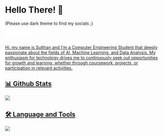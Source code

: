 # Hello There! 👋
(Please use dark theme to find my socials ;)

<a href="https://www.linkedin.com/in/sulthannauval/" target="_blank"><img align="left" alt="Sulthan Nauval Abdillah | LinkedIn" width="22px" src="https://github.com/sulthannauval/sulthannauval/blob/main/Logo/icons8-linkedin.svg" />
<a href="https://www.instagram.com/sulthan.13/" target="_blank"><img align="left" alt="Sulthan Nauval Abdillah | Instagram" width="22px" src="https://github.com/sulthannauval/sulthannauval/blob/main/Logo/icons8-instagram.svg" />
<a href="https://x.com/skrilizer" target="_blank"><img align="left" alt="Sulthan Nauval Abdillah | Twitter" width="22px" src="https://github.com/sulthannauval/sulthannauval/blob/main/Logo/icons8-twitter.svg" />
<a href="https://open.spotify.com/user/n28qrj4ikqa1nf01n2fih21kr?si=6aa5854d61cc4275" target="_blank"><img align="left" alt="Sulthan Nauval Abdillah | Spotify" width="22px" src="https://github.com/sulthannauval/sulthannauval/blob/main/Logo/icons8-spotify.svg" />

<br />
<br />

Hi. my name is Sulthan and I'm a Computer Engineering Student that deeply passionate about the fields of AI, Machine Learning, and Data Analysis. My enthusiasm for technology drives me to continuously seek out opportunities for growth and learning, whether through coursework, projects, or participation in relevant activities.

## 📊 Github Stats 
![](https://github-readme-streak-stats.herokuapp.com/?user=sulthannauval&theme=dark&hide_border=false)

## 🛠️ Language and Tools
![](https://github-readme-stats.vercel.app/api/top-langs/?username=sulthannauval&theme=dark&hide_border=false&include_all_commits=true&count_private=false&layout=compact)
